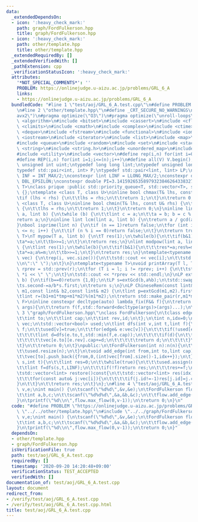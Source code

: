 ```yaml
---
data:
  _extendedDependsOn:
  - icon: ':heavy_check_mark:'
    path: graph/FordFulkerson.hpp
    title: graph/FordFulkerson.hpp
  - icon: ':heavy_check_mark:'
    path: other/template.hpp
    title: other/template.hpp
  _extendedRequiredBy: []
  _extendedVerifiedWith: []
  _pathExtension: cpp
  _verificationStatusIcon: ':heavy_check_mark:'
  attributes:
    '*NOT_SPECIAL_COMMENTS*': ''
    PROBLEM: https://onlinejudge.u-aizu.ac.jp/problems/GRL_6_A
    links:
    - https://onlinejudge.u-aizu.ac.jp/problems/GRL_6_A
  bundledCode: "#line 1 \"test/aoj/GRL_6_A.test.cpp\"\n#define PROBLEM \"https://onlinejudge.u-aizu.ac.jp/problems/GRL_6_A\"\
    \n#line 2 \"other/template.hpp\"\n#define _CRT_SECURE_NO_WARNINGS\n#pragma target(\"\
    avx2\")\n#pragma optimize(\"O3\")\n#pragma optimize(\"unroll-loops\")\n#include\
    \ <algorithm>\n#include <bitset>\n#include <cassert>\n#include <cfloat>\n#include\
    \ <climits>\n#include <cmath>\n#include <complex>\n#include <ctime>\n#include\
    \ <deque>\n#include <fstream>\n#include <functional>\n#include <iomanip>\n#include\
    \ <iostream>\n#include <iterator>\n#include <list>\n#include <map>\n#include <memory>\n\
    #include <queue>\n#include <random>\n#include <set>\n#include <stack>\n#include\
    \ <string>\n#include <string.h>\n#include <unordered_map>\n#include <unordered_set>\n\
    #include <utility>\n#include <vector>\n#define rep(i,n) for(int i=0;i<(n);i++)\n\
    #define REP(i,n) for(int i=1;i<=(n);i++)\n#define all(V) V.begin(),V.end()\ntypedef\
    \ unsigned int uint;\ntypedef long long lint;\ntypedef unsigned long long ulint;\n\
    typedef std::pair<int, int> P;\ntypedef std::pair<lint, lint> LP;\nconstexpr int\
    \ INF = INT_MAX/2;\nconstexpr lint LINF = LLONG_MAX/2;\nconstexpr double eps =\
    \ DBL_EPSILON;\nconstexpr double PI=3.141592653589793238462643383279;\ntemplate<class\
    \ T>\nclass prique :public std::priority_queue<T, std::vector<T>, std::greater<T>>\
    \ {};\ntemplate <class T, class U>\ninline bool chmax(T& lhs, const U& rhs) {\n\
    \tif (lhs < rhs) {\n\t\tlhs = rhs;\n\t\treturn 1;\n\t}\n\treturn 0;\n}\ntemplate\
    \ <class T, class U>\ninline bool chmin(T& lhs, const U& rhs) {\n\tif (lhs > rhs)\
    \ {\n\t\tlhs = rhs;\n\t\treturn 1;\n\t}\n\treturn 0;\n}\ninline lint gcd(lint\
    \ a, lint b) {\n\twhile (b) {\n\t\tlint c = a;\n\t\ta = b; b = c % b;\n\t}\n\t\
    return a;\n}\ninline lint lcm(lint a, lint b) {\n\treturn a / gcd(a, b) * b;\n\
    }\nbool isprime(lint n) {\n\tif (n == 1)return false;\n\tfor (int i = 2; i * i\
    \ <= n; i++) {\n\t\tif (n % i == 0)return false;\n\t}\n\treturn true;\n}\ntemplate<typename\
    \ T>\nT mypow(T a, lint b) {\n\tT res(1);\n\twhile(b){\n\t\tif(b&1)res*=a;\n\t\
    \ta*=a;\n\t\tb>>=1;\n\t}\n\treturn res;\n}\nlint modpow(lint a, lint b, lint m)\
    \ {\n\tlint res(1);\n\twhile(b){\n\t\tif(b&1){\n\t\t\tres*=a;res%=m;\n\t\t}\n\t\
    \ta*=a;a%=m;\n\t\tb>>=1;\n\t}\n\treturn res;\n}\ntemplate<typename T>\nvoid printArray(std::vector<T>&\
    \ vec) {\n\trep(i, vec.size()){\n\t\tstd::cout << vec[i];\n\t\tstd::cout<<(i==(int)vec.size()-1?\"\
    \\n\":\" \");\n\t}\n}\ntemplate<typename T>\nvoid printArray(T l, T r) {\n\tT\
    \ rprev = std::prev(r);\n\tfor (T i = l; i != rprev; i++) {\n\t\tstd::cout <<\
    \ *i << \" \";\n\t}\n\tstd::cout << *rprev << std::endl;\n}\nLP extGcd(lint a,lint\
    \ b) {\n\tif(b==0)return {1,0};\n\tLP s=extGcd(b,a%b);\n\tstd::swap(s.first,s.second);\n\
    \ts.second-=a/b*s.first;\n\treturn s;\n}\nLP ChineseRem(const lint& b1,const lint&\
    \ m1,const lint& b2,const lint& m2) {\n\tlint p=extGcd(m1,m2).first;\n\tlint tmp=(b2-b1)*p%m2;\n\
    \tlint r=(b1+m1*tmp+m1*m2)%(m1*m2);\n\treturn std::make_pair(r,m1*m2);\n}\ntemplate<typename\
    \ F>\ninline constexpr decltype(auto) lambda_fix(F&& f){\n\treturn [f=std::forward<F>(f)](auto&&...\
    \ args){\n\t\treturn f(f,std::forward<decltype(args)>(args)...);\n\t};\n}\n#line\
    \ 3 \"graph/FordFulkerson.hpp\"\nclass FordFulkerson{\n\tclass edge{\n\tpublic:\n\
    \t\tint to;\n\t\tlint cap;\n\t\tint rev,id;\n\t};\n\tint n,idx=0;\n\tstd::vector<std::vector<edge>>\
    \ vec;\n\tstd::vector<bool> used;\n\tlint dfs(int v,int t,lint f){\n\t\tif(v==t)return\
    \ f;\n\t\tused[v]=true;\n\t\tfor(edge& e:vec[v]){\n\t\t\tif(!used[e.to]&&e.cap>0){\n\
    \t\t\t\tlint d=dfs(e.to,t,std::min(f,e.cap));\n\t\t\t\tif(d){\n\t\t\t\t\te.cap-=d;\n\
    \t\t\t\t\tvec[e.to][e.rev].cap+=d;\n\t\t\t\t\treturn d;\n\t\t\t\t}\n\t\t\t}\n\t\
    \t}\n\t\treturn 0;\n\t}\npublic:\n\tFordFulkerson(int n):n(n){\n\t\tvec.resize(n);\n\
    \t\tused.resize(n);\n\t}\n\tvoid add_edge(int from,int to,lint cap){\n\t\tvec[from].push_back({to,cap,(int)vec[to].size(),-1});\n\
    \t\tvec[to].push_back({from,0,(int)vec[from].size()-1,idx++});\n\t}\n\tlint max_flow(int\
    \ s,int t){\n\t\tlint res=0;\n\t\twhile(true){\n\t\t\tused.assign(n,false);\n\t\
    \t\tlint f=dfs(s,t,LINF);\n\t\t\tif(!f)return res;\n\t\t\tres+=f;\n\t\t}\n\t}\n\
    \tstd::vector<lint> restore()const{\n\t\tstd::vector<lint> res(idx);\n\t\trep(i,n){\n\
    \t\t\tfor(const auto& j:vec[i]){\n\t\t\t\tif(j.id!=-1)res[j.id]=j.cap;\n\t\t\t\
    }\n\t\t}\n\t\treturn res;\n\t}\n};\n#line 4 \"test/aoj/GRL_6_A.test.cpp\"\nint\
    \ v,e;\nint main() {\n\tscanf(\"%d%d\",&v,&e);\n\tFordFulkerson flow(v);\n\trep(i,e){\n\
    \t\tint a,b,c;\n\t\tscanf(\"%d%d%d\",&a,&b,&c);\n\t\tflow.add_edge(a,b,c);\n\t\
    }\n\tprintf(\"%d\\n\",flow.max_flow(0,v-1));\n\treturn 0;\n}\n"
  code: "#define PROBLEM \"https://onlinejudge.u-aizu.ac.jp/problems/GRL_6_A\"\n#include\
    \ \"../../other/template.hpp\"\n#include \"../../graph/FordFulkerson.hpp\"\nint\
    \ v,e;\nint main() {\n\tscanf(\"%d%d\",&v,&e);\n\tFordFulkerson flow(v);\n\trep(i,e){\n\
    \t\tint a,b,c;\n\t\tscanf(\"%d%d%d\",&a,&b,&c);\n\t\tflow.add_edge(a,b,c);\n\t\
    }\n\tprintf(\"%d\\n\",flow.max_flow(0,v-1));\n\treturn 0;\n}"
  dependsOn:
  - other/template.hpp
  - graph/FordFulkerson.hpp
  isVerificationFile: true
  path: test/aoj/GRL_6_A.test.cpp
  requiredBy: []
  timestamp: '2020-09-20 14:20:48+09:00'
  verificationStatus: TEST_ACCEPTED
  verifiedWith: []
documentation_of: test/aoj/GRL_6_A.test.cpp
layout: document
redirect_from:
- /verify/test/aoj/GRL_6_A.test.cpp
- /verify/test/aoj/GRL_6_A.test.cpp.html
title: test/aoj/GRL_6_A.test.cpp
---
```

